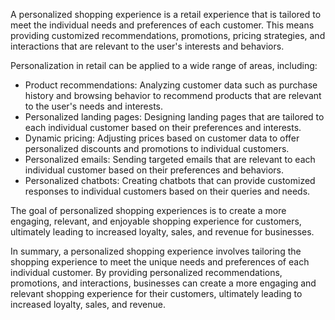 
A personalized shopping experience is a retail experience that is tailored to meet the individual needs and preferences of each customer. This means providing customized recommendations, promotions, pricing strategies, and interactions that are relevant to the user's interests and behaviors.

Personalization in retail can be applied to a wide range of areas, including:

* Product recommendations: Analyzing customer data such as purchase history and browsing behavior to recommend products that are relevant to the user's needs and interests.
* Personalized landing pages: Designing landing pages that are tailored to each individual customer based on their preferences and interests.
* Dynamic pricing: Adjusting prices based on customer data to offer personalized discounts and promotions to individual customers.
* Personalized emails: Sending targeted emails that are relevant to each individual customer based on their preferences and behaviors.
* Personalized chatbots: Creating chatbots that can provide customized responses to individual customers based on their queries and needs.

The goal of personalized shopping experiences is to create a more engaging, relevant, and enjoyable shopping experience for customers, ultimately leading to increased loyalty, sales, and revenue for businesses.

In summary, a personalized shopping experience involves tailoring the shopping experience to meet the unique needs and preferences of each individual customer. By providing personalized recommendations, promotions, and interactions, businesses can create a more engaging and relevant shopping experience for their customers, ultimately leading to increased loyalty, sales, and revenue.

